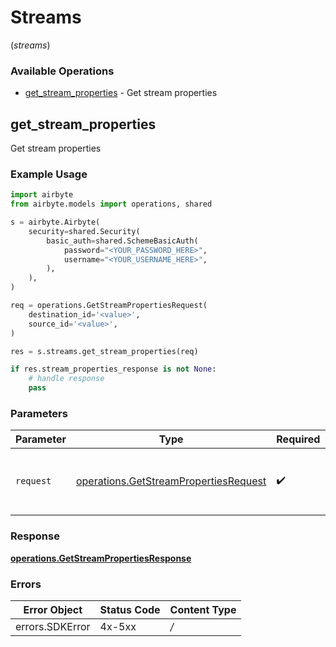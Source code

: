 # Streams
(*streams*)

### Available Operations

* [get_stream_properties](#get_stream_properties) - Get stream properties

## get_stream_properties

Get stream properties

### Example Usage

```python
import airbyte
from airbyte.models import operations, shared

s = airbyte.Airbyte(
    security=shared.Security(
        basic_auth=shared.SchemeBasicAuth(
            password="<YOUR_PASSWORD_HERE>",
            username="<YOUR_USERNAME_HERE>",
        ),
    ),
)

req = operations.GetStreamPropertiesRequest(
    destination_id='<value>',
    source_id='<value>',
)

res = s.streams.get_stream_properties(req)

if res.stream_properties_response is not None:
    # handle response
    pass
```

### Parameters

| Parameter                                                                                      | Type                                                                                           | Required                                                                                       | Description                                                                                    |
| ---------------------------------------------------------------------------------------------- | ---------------------------------------------------------------------------------------------- | ---------------------------------------------------------------------------------------------- | ---------------------------------------------------------------------------------------------- |
| `request`                                                                                      | [operations.GetStreamPropertiesRequest](../../models/operations/getstreampropertiesrequest.md) | :heavy_check_mark:                                                                             | The request object to use for the request.                                                     |


### Response

**[operations.GetStreamPropertiesResponse](../../models/operations/getstreampropertiesresponse.md)**
### Errors

| Error Object    | Status Code     | Content Type    |
| --------------- | --------------- | --------------- |
| errors.SDKError | 4x-5xx          | */*             |
